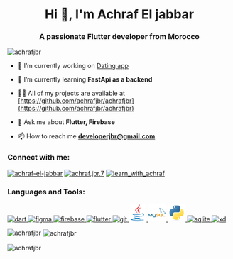 <h1 align="center">Hi 👋, I'm Achraf El jabbar</h1>
<h3 align="center">A passionate Flutter developer from Morocco</h3>

<p align="left"> <img src="https://komarev.com/ghpvc/?username=achrafjbr&label=Profile%20views&color=0e75b6&style=flat" alt="achrafjbr" /> </p>

- 🔭 I’m currently working on [Dating app](https://www.youtube.com/watch?v=jMhxKrBMXiA)

- 🌱 I’m currently learning **FastApi as a backend**

- 👨‍💻 All of my projects are available at [https://github.com/achrafjbr/achrafjbr](https://github.com/achrafjbr/achrafjbr)

- 💬 Ask me about **Flutter, Firebase**

- 📫 How to reach me **developerjbr@gmail.com**

<h3 align="left">Connect with me:</h3>
<p align="left">
<a href="https://linkedin.com/in/achraf-el-jabbar" target="blank"><img align="center" src="https://raw.githubusercontent.com/rahuldkjain/github-profile-readme-generator/master/src/images/icons/Social/linked-in-alt.svg" alt="achraf-el-jabbar" height="30" width="40" /></a>
<a href="https://fb.com/achraf.jbr.7" target="blank"><img align="center" src="https://raw.githubusercontent.com/rahuldkjain/github-profile-readme-generator/master/src/images/icons/Social/facebook.svg" alt="achraf.jbr.7" height="30" width="40" /></a>
<a href="https://www.youtube.com/c/learn_with_achraf" target="blank"><img align="center" src="https://raw.githubusercontent.com/rahuldkjain/github-profile-readme-generator/master/src/images/icons/Social/youtube.svg" alt="learn_with_achraf" height="30" width="40" /></a>
</p>

<h3 align="left">Languages and Tools:</h3>
<p align="left"> <a href="https://dart.dev" target="_blank" rel="noreferrer"> <img src="https://www.vectorlogo.zone/logos/dartlang/dartlang-icon.svg" alt="dart" width="40" height="40"/> </a> <a href="https://www.figma.com/" target="_blank" rel="noreferrer"> <img src="https://www.vectorlogo.zone/logos/figma/figma-icon.svg" alt="figma" width="40" height="40"/> </a> <a href="https://firebase.google.com/" target="_blank" rel="noreferrer"> <img src="https://www.vectorlogo.zone/logos/firebase/firebase-icon.svg" alt="firebase" width="40" height="40"/> </a> <a href="https://flutter.dev" target="_blank" rel="noreferrer"> <img src="https://www.vectorlogo.zone/logos/flutterio/flutterio-icon.svg" alt="flutter" width="40" height="40"/> </a> <a href="https://git-scm.com/" target="_blank" rel="noreferrer"> <img src="https://www.vectorlogo.zone/logos/git-scm/git-scm-icon.svg" alt="git" width="40" height="40"/> </a> <a href="https://www.java.com" target="_blank" rel="noreferrer"> <img src="https://raw.githubusercontent.com/devicons/devicon/master/icons/java/java-original.svg" alt="java" width="40" height="40"/> </a> <a href="https://www.mysql.com/" target="_blank" rel="noreferrer"> <img src="https://raw.githubusercontent.com/devicons/devicon/master/icons/mysql/mysql-original-wordmark.svg" alt="mysql" width="40" height="40"/> </a> <a href="https://www.python.org" target="_blank" rel="noreferrer"> <img src="https://raw.githubusercontent.com/devicons/devicon/master/icons/python/python-original.svg" alt="python" width="40" height="40"/> </a> <a href="https://www.sqlite.org/" target="_blank" rel="noreferrer"> <img src="https://www.vectorlogo.zone/logos/sqlite/sqlite-icon.svg" alt="sqlite" width="40" height="40"/> </a> <a href="https://www.adobe.com/products/xd.html" target="_blank" rel="noreferrer"> <img src="https://cdn.worldvectorlogo.com/logos/adobe-xd.svg" alt="xd" width="40" height="40"/> </a> </p>

<p><img align="left" src="https://github-readme-stats.vercel.app/api/top-langs?username=achrafjbr&show_icons=true&locale=en&layout=compact" alt="achrafjbr" /></p>

<p>&nbsp;<img align="center" src="https://github-readme-stats.vercel.app/api?username=achrafjbr&show_icons=true&locale=en" alt="achrafjbr" /></p>

<p><img align="center" src="https://github-readme-streak-stats.herokuapp.com/?user=achrafjbr&" alt="achrafjbr" /></p>
